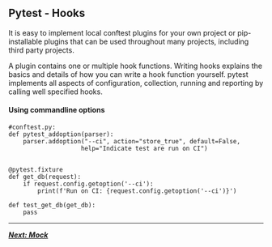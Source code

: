 ## **Pytest - Hooks**

It is easy to implement local conftest plugins for your own project or pip-installable plugins that can be used throughout many projects, including third party projects. 

A plugin contains one or multiple hook functions. Writing hooks explains the basics and details of how you can write a hook function yourself. pytest implements all aspects of configuration, collection, running and reporting by calling well specified hooks.


#### Using commandline options

```
#conftest.py:
def pytest_addoption(parser):
    parser.addoption("--ci", action="store_true", default=False,
                    help="Indicate test are run on CI")


@pytest.fixture
def get_db(request):
    if request.config.getoption('--ci'):
        print(f'Run on CI: {request.config.getoption('--ci')}')
```

```
def test_get_db(get_db):
    pass
```

---
***[Next: Mock](008_what_is_mock.md)***